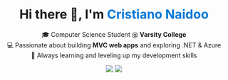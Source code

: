 <h1 align="center">Hi there 👋, I'm <span style="color:#0078D7">Cristiano Naidoo</span></h1>

<p align="center">
  🎓 Computer Science Student @ <strong>Varsity College</strong> <br/>
  💻 Passionate about building <strong>MVC web apps</strong> and exploring .NET & Azure <br/>
  🌱 Always learning and leveling up my development skills
</p>

<p align="center">
  <a href="mailto:cristianoronaldonaidoo@gmail.com"><img src="https://img.shields.io/badge/Email-D14836?style=for-the-badge&logo=gmail&logoColor=white"/></a>
  <a href="https://github.com/ST10254797"><img src="https://img.shields.io/badge/GitHub-181717?style=for-the-badge&logo=github&logoColor=white"/></a>
</p>

